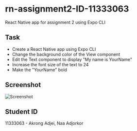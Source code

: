 # rn-assignment2-ID-11333063
React Native app for assignment 2 using Expo CLI

## Task
- Create a React Native app using Expo CLI
- Change the background color of the View component
- Edit the Text component to display "My name is YourName"
- Increase the font size of the text to 24
- Make the "YourName" bold

## Screenshot
![Screenshot](rnscreenshot.jpeg)

## Student ID
11333063 - Akrong Adjei, Naa Adjorkor